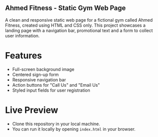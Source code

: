 ## Ahmed Fitness - Static Gym Web Page
A clean and responsive static web page for a fictional gym called Ahmed Fitness, created using HTML and CSS only. This project showcases a landing page with a navigation bar, promotional text and a form to collect user information.

# Features

- Full-screen background image
- Centered sign-up form
- Responsive navigation bar
- Action buttons for "Call Us" and "Email Us"
- Styled input fields for user registration

# Live Preview
- Clone this repository in your local machine.
- You can run it locally by opening `index.html` in your browser.
